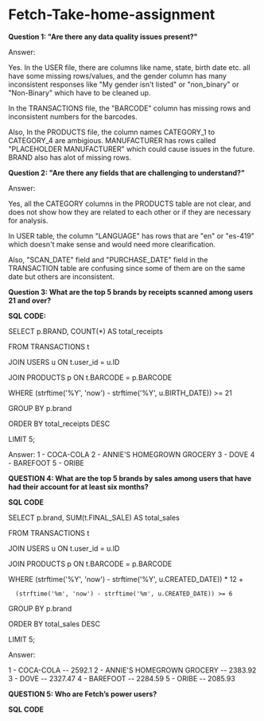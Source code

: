 # Fetch-Take-home-assignment

**Question 1: "Are there any data quality issues present?"**

Answer: 

Yes. In the USER file, there are columns like name, state, birth date etc. all have some missing rows/values, and the gender column has many inconsistent responses like "My gender isn't listed" or "non_binary" or "Non-Binary" which have to be cleaned up.

In the TRANSACTIONS file, the "BARCODE" column has missing rows and inconsistent numbers for the barcodes.

Also, 
In the PRODUCTS file, the column names CATEGORY_1	to CATEGORY_4 are ambigious. 
MANUFACTURER has rows called "PLACEHOLDER MANUFACTURER" which could cause issues in the future. BRAND also has alot of missing rows.



**Question 2: "Are there any fields that are challenging to understand?"**

Answer:

Yes, all the CATEGORY columns in the PRODUCTS table are not clear, and does not show how they are related to each other or if they are necessary for analysis. 

In USER table, the column "LANGUAGE" has rows that are "en" or "es-419" which doesn't make sense and would need more clearification.

Also, "SCAN_DATE" field and "PURCHASE_DATE" field in the TRANSACTION table are confusing since some of them are on the same date but others are inconsistent.


**Question 3: What are the top 5 brands by receipts scanned among users 21 and over?**

**SQL CODE:**

SELECT p.BRAND, COUNT(*) AS total_receipts

FROM TRANSACTIONS t

JOIN USERS u ON t.user_id = u.ID

JOIN PRODUCTS p ON t.BARCODE = p.BARCODE

WHERE (strftime('%Y', 'now') - strftime('%Y', u.BIRTH_DATE)) >= 21

GROUP BY p.brand

ORDER BY total_receipts DESC

LIMIT 5;


Answer: 
1 - COCA-COLA
2 - ANNIE'S HOMEGROWN GROCERY
3 - DOVE
4 - BAREFOOT
5 - ORIBE


**QUESTION 4: What are the top 5 brands by sales among users that have had their account for at least six months?**

**SQL CODE**

SELECT p.brand, SUM(t.FINAL_SALE) AS total_sales

FROM TRANSACTIONS t

JOIN USERS u ON t.user_id = u.ID

JOIN PRODUCTS p ON t.BARCODE = p.BARCODE

WHERE (strftime('%Y', 'now') - strftime('%Y', u.CREATED_DATE)) * 12 +

      (strftime('%m', 'now') - strftime('%m', u.CREATED_DATE)) >= 6
      
GROUP BY p.brand

ORDER BY total_sales DESC

LIMIT 5;

Answer: 

1 - COCA-COLA -- 2592.1
2 - ANNIE'S HOMEGROWN GROCERY -- 2383.92
3 - DOVE -- 2327.47
4 - BAREFOOT -- 2284.59
5 - ORIBE -- 2085.93



**QUESTION 5: Who are Fetch’s power users?** 

**SQL CODE**

